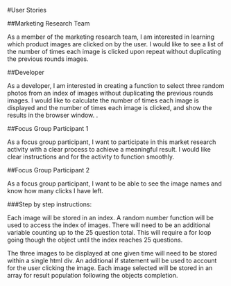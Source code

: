 #User Stories

##Marketing Research Team

As a member of the marketing research team, I am interested in learning which product images are clicked on by the user. I would like to see a list of the number of times each image is clicked upon repeat without duplicating the previous rounds images.

##Developer

As a developer, I am interested in creating a function to select three random photos from an index of images without duplicating the previous rounds images. I would like to calculate the number of times each image is displayed and the number of times each image is clicked, and show the results in the browser window. .

##Focus Group Participant 1

As a focus group participant, I want to participate in this market research activity with a clear process to achieve a meaningful result. I would like clear instructions and for the activity to function smoothly.

##Focus Group Participant 2

As a focus group participant, I want to be able to see the image names and know how many clicks I have left.

###Step by step instructions:

Each image will be stored in an index. A random number function will be used to access the index of images. There will need to be an additional variable counting up to the 25 question total. This will require a for loop going though the object until the index reaches 25 questions.

The three images to be displayed at one given time will need to be stored within a single html div. An additional if statement will be used to account for the user clicking the image. Each image selected will be stored in an array for result population following the objects completion.

